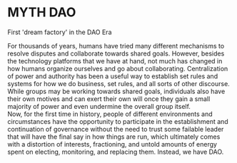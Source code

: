 # MYTH DAO
First 'dream factory' in the DAO Era

For thousands of years, humans have tried many different mechanisms to resolve disputes and collaborate towards shared goals.
However, besides the technology platforms that we have at hand, not much has changed in how humans organize ourselves and 
go about collaborating. Centralization of power and authority has been a useful way to establish set rules and systems for
how we do business, set rules, and all sorts of other discourse. While groups may be working towards shared goals, individuals
also have their own motives and can exert their own will once they gain a small majority of power and even undermine the overall
group itself. \
Now, for the first time in history, people of different environments and circumstances  have the opportunity to participate
in the establishment and continuation of governance without the need to trust some failable leader that will have the
final say in how things are run, which ultimately comes with a distortion of interests, fractioning, and untold amounts
of energy spent on electing, monitoring, and replacing them. Instead, we have DAO.
